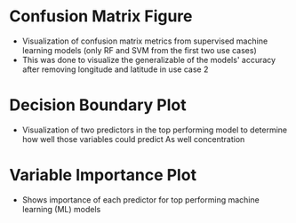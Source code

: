 # Confusion Matrix Figure
- Visualization of confusion matrix metrics from supervised machine learning models (only RF and SVM from the first two use cases)
-  This was done to visualize the generalizable of the models' accuracy after removing longitude and latitude  in use case 2
  
# Decision Boundary Plot 
- Visualization of two  predictors in the top performing model to determine how well those variables could predict As well concentration

# Variable Importance Plot
- Shows importance of each predictor for top performing machine learning (ML) models
